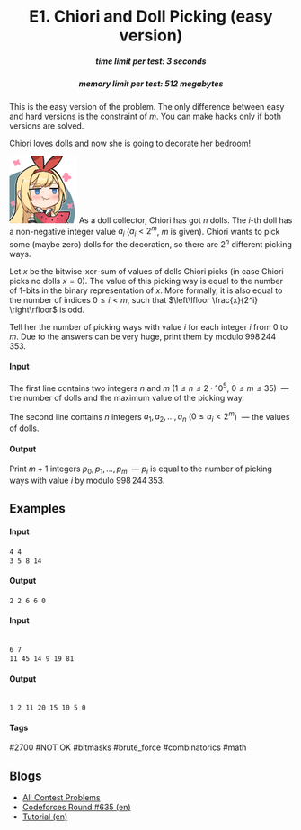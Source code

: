 <h1 style='text-align: center;'> E1. Chiori and Doll Picking (easy version)</h1>

<h5 style='text-align: center;'>time limit per test: 3 seconds</h5>
<h5 style='text-align: center;'>memory limit per test: 512 megabytes</h5>

This is the easy version of the problem. The only difference between easy and hard versions is the constraint of $m$. You can make hacks only if both versions are solved.

Chiori loves dolls and now she is going to decorate her bedroom!

![](images/50f0d03acd9430cc251ade68d89b0a1d19e317b1.png) As a doll collector, Chiori has got $n$ dolls. The $i$-th doll has a non-negative integer value $a_i$ ($a_i < 2^m$, $m$ is given). Chiori wants to pick some (maybe zero) dolls for the decoration, so there are $2^n$ different picking ways.

Let $x$ be the bitwise-xor-sum of values of dolls Chiori picks (in case Chiori picks no dolls $x = 0$). The value of this picking way is equal to the number of $1$-bits in the binary representation of $x$. More formally, it is also equal to the number of indices $0 \leq i < m$, such that $\left\lfloor \frac{x}{2^i} \right\rfloor$ is odd.

Tell her the number of picking ways with value $i$ for each integer $i$ from $0$ to $m$. Due to the answers can be very huge, print them by modulo $998\,244\,353$.

#### Input

The first line contains two integers $n$ and $m$ ($1 \le n \le 2 \cdot 10^5$, $0 \le m \le 35$)  — the number of dolls and the maximum value of the picking way.

The second line contains $n$ integers $a_1, a_2, \ldots, a_n$ ($0 \le a_i < 2^m$)  — the values of dolls.

#### Output

Print $m+1$ integers $p_0, p_1, \ldots, p_m$  — $p_i$ is equal to the number of picking ways with value $i$ by modulo $998\,244\,353$.

## Examples

#### Input


```text
4 4
3 5 8 14
```
#### Output


```text
2 2 6 6 0 
```
#### Input

```text

6 7
11 45 14 9 19 81

```
#### Output


```text

1 2 11 20 15 10 5 0 
```


#### Tags 

#2700 #NOT OK #bitmasks #brute_force #combinatorics #math 

## Blogs
- [All Contest Problems](../Codeforces_Round_635_(Div._1).md)
- [Codeforces Round #635 (en)](../blogs/Codeforces_Round_635_(en).md)
- [Tutorial (en)](../blogs/Tutorial_(en).md)
